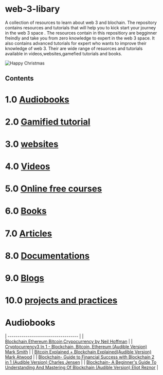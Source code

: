 # web-3-libary
A collection of resources to learn about web 3 and blochain.
The repository contains resources and tutorials that will help you to kick start your journey in the web 3 space .
The resources contain in this repositiory are begginner freindly and take you from  zero knowledge to expert in the web 3 space.
It also contains advanced tutorials for expert who wants to improve their knowledge of web 3.
Their are wide range of resuorces and tutorials available in videos,websites,gamefied tutorials and books.

![Happy Christmas](https://github.com/name-can-be-blank-eth/images/blob/main/web%203%20libary.png)

## Contents 
# 1.0 [Audiobooks](#Audiobooks)
# 2.0 [Gamified tutorial]()
# 3.0 [websites]()
# 4.0 [Videos]()
# 5.0 [Online free courses]()
# 6.0 [Books]()
# 7.0 [Articles]()
# 8.0 [Documentations]()
# 9.0 [Blogs]()
# 10.0 [projects and practices]()

# Audiobooks
| ------------------------------------ |
| [Blockchain,Ethereum,Bitcoin,Crypocurrency by Neil Hoffman](https://podtail.com/en/podcast/get-popular-titles-free-audio-books-of-business-pe/blockchain-bitcoin-ethereum-cryptocurrency-audiobo/) |
| [Cryptocurrency3 In 1 - Blockchain, Bitcoin, Ethereum (Audible Version) Mark Smith](https://www.amazon.com/dp/B078P6VPVN?tag=uuid10-20) |
| [Bitcoin Explained + Blockchain Explained(Audible Version) Mark Atwood](https://www.amazon.com/dp/B07FM9XLGF?tag=uuid10-20) |
| [Blockchain- Guide to Financial Success with Blockchain 2 in 1 (Audible Version) Charles Jensen](https://www.amazon.com/Blockchain-Financial-Success-2-1/dp/B0759YKZ6G?tag=uuid10-20) |
| [Blockchain- A Beginner's Guide To Understanding And Mastering Of Blockchain (Audible Version) Eliot Reznor](https://www.amazon.com/dp/B076DGN1Q6?tag=uuid10-20) |
 
